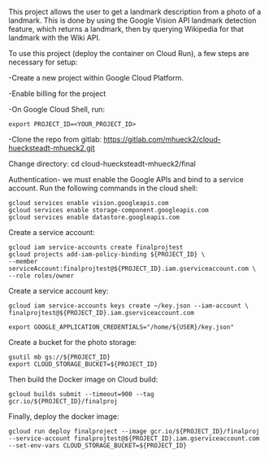This project allows the user to get a landmark description from a photo of a landmark. This is done by using the Google Vision API landmark detection feature, which returns a landmark, then by querying Wikipedia for that landmark with the Wiki API. 

To use this project (deploy the container on Cloud Run), a few steps are necessary for setup: 

-Create a new project within Google Cloud Platform. 

-Enable billing for the project

-On Google Cloud Shell, run:

    export PROJECT_ID=<YOUR_PROJECT_ID>

-Clone the repo from gitlab: 
    https://gitlab.com/mhueck2/cloud-huecksteadt-mhueck2.git

Change directory: 
    cd cloud-huecksteadt-mhueck2/final

Authentication- we must enable the Google APIs and bind to a service account. Run the following commands in the cloud shell:    

    gcloud services enable vision.googleapis.com
    gcloud services enable storage-component.googleapis.com
    gcloud services enable datastore.googleapis.com

Create a service account: 

    gcloud iam service-accounts create finalprojtest
    gcloud projects add-iam-policy-binding ${PROJECT_ID} \
    --member serviceAccount:finalprojtest@${PROJECT_ID}.iam.gserviceaccount.com \
    --role roles/owner

Create a service account key: 

    gcloud iam service-accounts keys create ~/key.json --iam-account \
    finalprojtest@${PROJECT_ID}.iam.gserviceaccount.com

    export GOOGLE_APPLICATION_CREDENTIALS="/home/${USER}/key.json"

Create a bucket for the photo storage: 

    gsutil mb gs://${PROJECT_ID}
    export CLOUD_STORAGE_BUCKET=${PROJECT_ID}

Then build the Docker image on Cloud build: 

    gcloud builds submit --timeout=900 --tag gcr.io/${PROJECT_ID}/finalproj

Finally, deploy the docker image: 

    gcloud run deploy finalproject --image gcr.io/${PROJECT_ID}/finalproj --service-account finalprojtest@${PROJECT_ID}.iam.gserviceaccount.com --set-env-vars CLOUD_STORAGE_BUCKET=${PROJECT_ID}